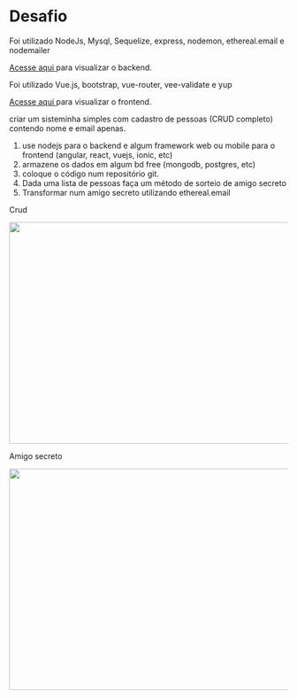 # Desafio

Foi utilizado NodeJs, Mysql, Sequelize, express, nodemon,  ethereal.email e nodemailer 

<a href="https://github.com/LuanSatiro/Desafio/tree/main/backdesafio"> Acesse aqui </a> para visualizar o backend.
 
Foi utilizado Vue.js, bootstrap, vue-router, vee-validate e yup

<a href="https://github.com/LuanSatiro/Desafio/tree/main/frontdesafio/desafio"> Acesse aqui </a> para visualizar o frontend.
 
criar um sisteminha simples com cadastro de pessoas (CRUD completo) contendo nome e email apenas.
1. use nodejs para o backend e algum framework web ou mobile para o frontend (angular, react, vuejs, ionic, etc)
2. armazene os dados em algum bd free (mongodb, postgres, etc)
3. coloque o código num repositório git.
4. Dada uma lista de pessoas faça um método de sorteio de amigo secreto
5. Transformar num amigo secreto utilizando ethereal.email

Crud

<img src="https://user-images.githubusercontent.com/42500368/120163780-42064e80-c1d0-11eb-9af1-6cd3ac0b673c.gif" width="600" height="400" />
 
 Amigo secreto
 
<img src="https://user-images.githubusercontent.com/42500368/121613063-16862e00-ca32-11eb-934b-46f942371d2d.gif" width="600" height="400" />
 

